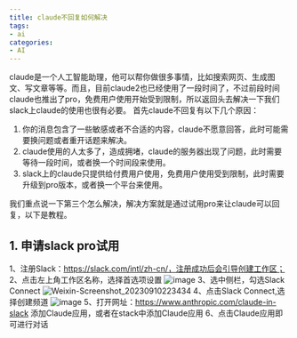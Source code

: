 ```yaml
---
title: claude不回复如何解决
tags: 
- ai
categories:
- AI
---
```


claude是一个人工智能助理，他可以帮你做很多事情，比如搜索网页、生成图文、写文章等等。而且，目前claude2也已经使用了一段时间了，不过前段时间claude也推出了pro，免费用户使用开始受到限制，所以返回头去解决一下我们slack上claude的使用也很有必要。
首先claude不回复有以下几个原因： 
1. 你的消息包含了一些敏感或者不合适的内容，claude不愿意回答，此时可能需要换问题或者重开话题来解决。
2. claude使用的人太多了，造成拥堵，claude的服务器出现了问题，此时需要等待一段时间，或者换一个时间段来使用。
3. slack上的claude只提供给付费用户使用，免费用户使用受到限制，此时需要升级到pro版本，或者换一个平台来使用。

我们重点说一下第三个怎么解决，解决方案就是通过试用pro来让claude可以回复，以下是教程。

## 1. 申请slack pro试用
1、注册Slack：https://slack.com/intl/zh-cn/，注册成功后会引导创建⼯作区；
2、点击左上角工作区名称，选择首选项设置
![image](https://cdn.staticaly.com/gh/lgeger/picx-images-hosting@master/picX/image.191mbzwv5u2o.webp)
3、选中侧栏，勾选Slack Connect
![Weixin-Screenshot_20230910223434](https://cdn.staticaly.com/gh/lgeger/picx-images-hosting@master/picX/Weixin-Screenshot_20230910223434.wj8utzu439c.webp)
4、点击Slack Connect,选择创建频道
![image](https://cdn.staticaly.com/gh/lgeger/picx-images-hosting@master/picX/image.14rfbr88f9b4.webp)
5、打开网址：https://www.anthropic.com/claude-in-slack 添加Claude应用，或者在stack中添加Claude应用
6、点击Claude应⽤即可进⾏对话